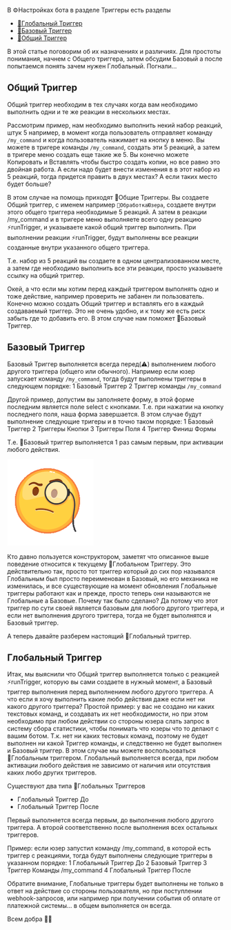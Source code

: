 
В ⚙️Настройках бота в разделе Триггеры есть разделы
* [🤖Глобальный Триггер](#глобальныи-триггер)
* [🔗Базовый Триггер ](#базовыи-триггер)
* [🔗Общий Триггер](#общии-триггер)

В этой статье поговорим об их назначениях и различиях.  Для простоты понимания, начнем с Общего триггера, затем обсудим Базовый а после попытаемся понять зачем нужен Глобальный. Погнали...
## Общий Триггер

Общий триггер необходим в тех случаях когда вам необходимо выполнить одни и те же реакции в нескольких местах.

Рассмотрим пример, нам необходимо выполнить некий набор реакций, штук 5 например, в момент когда пользователь отправляет команду `/my_command` и когда пользователь нажимает на кнопку в меню. Вы можете в тригере команды `/my_command`, создать эти 5 реакций, а затем в тригере меню создать еще такие же 5. Вы конечно можете Копировать и Вставлять чтобы быстро создать копии, но все равно это двойная работа. А если надо будет внести изменения в в этот набор из 5 реакций, тогда придется править в двух местах? А если таких место будет больше?

В этом случае на помощь приходят 🔗Общие Триггеры. Вы создаете Общий триггер, с именем например `🔗ОбработкаЮзера`, создаете внутри этого общего триггера необходимые 5 реакций. А затем в реакции /my_command и в тригере меню выполняете всего одну реакцию ⚡️runTrigger, и указываете какой общий триггер выполнить. При выполнении реакции ⚡️runTrigger, будут выполнены все реакции созданные внутри указанного общего триггера. 

Т.е. набор из 5 реакций вы создаете в одном централизованном месте, а затем где необходимо выполнить все эти реакции, просто указываете ссылку на общий триггер.

Окей, а что если мы хотим перед каждый триггером выполнять одно и тоже действие, например проверить не забанен ли пользователь. Конечно можно создать Общий триггер и вставлять его в каждый создаваемый триггер. Это не очень удобно, и к тому же есть риск забыть где то добавить его. В этом случае нам поможет 🔗Базовый Триггер.
## Базовый Триггер

Базовый Триггер выполняется всегда перед(⚠️) выполнением любого другого триггера (общего или обычного). Например если юзер запускает команду `/my_command`, тогда будут выполнены триггеры в следующем порядке:
1 Базовый Триггер
2 Триггер команды `/my_command`

Другой пример, допустим вы заполняете форму, в этой форме последним является поле select с кнопками. Т.е. при нажатии на кнопку последнего поля, наша форма завершается. В этом случае будут выполнение следующие тригеры и в точно таком порядке:
1 Базовый Триггер
2 Триггеры Кнопки
3 Триггеры Поля
4 Триггер Финиш Формы

Т.е. 🔗Базовый триггер выполняется 1 раз самым первым, при активации любого действия.

![Погодите ка, это же 🔗Глобальный Триггер... ? ](./1.gif)

Кто давно пользуется конструктором, заметят что описанное выше поведение относится к текущему 🔗Глобальном Триггеру. Это действительно так, просто тот триггер который до сих пор назывался Глобальным был просто переименован в Базовый, но его механика не изменилась, и все существующие на момент обновления Глобальные триггеры работают как и прежде, просто теперь они называются не Глобальные а Базовые. Почему так было сделано? Да потому что этот триггер по сути своей является базовым для любого другого триггера, и если нет выполнения другого триггера, тогда не будет выполнятся и Базовый триггер. 

А теперь давайте разберем настоящий 🔗Глобальный триггер.
## Глобальный Триггер

Итак, мы выяснили что Общий триггер выполняется только с реакцией ⚡️runTrigger, которую вы сами создаете в нужный момент, а Базовый триггер выполнения перед выполнением любого другого триггера. А что если я хочу выполнить какие любо действия даже если нет ни какого другого триггера? Простой пример: у вас не создано ни каких текстовых команд, и создавать их нет необходимости, но при этом необходимо при любом действии со стороны юзера слать запрос в систему сбора статистики, чтобы понимать что юзеры что то делают с вашим ботом. Т.к. нет ни каких тестовых команд, поэтому не будет выполнен ни какой Триггер команды, и следственно не будет выполнен и Базовый триггер. В этом случае мы можете воспользоваться 🔗Глобальным триггером. Глобальный выполняется всегда, при любом активации любого действия не зависимо от наличия или отсутствия каких любо других триггеров. 

Существуют два типа 🔗Глобальных Триггеров
* Глобальный Триггер До
* Глобальный Триггер После

Первый выполняется всегда первым, до выполнения любого другого триггера. А второй соответственно после выполнения всех остальных триггеров. 

Пример: если юзер запустил команду /my_command, в которой есть триггер с реакциями, тогда будут выполнены следующие триггеры в указанном порядке:
1 Глобальный Триггер До
2 Базовый Триггер
3 Триггер Команды /my_command
4 Глобальный Триггер После

Обратите внимание, Глобальные триггеры будет выполнены не только в ответ на действие со стороны пользователя, но при поступлении webhook-запросов, или например при получении события об оплате от платежной системы... в общем выполняется он всегда.



Всем добра 💆‍♀️



